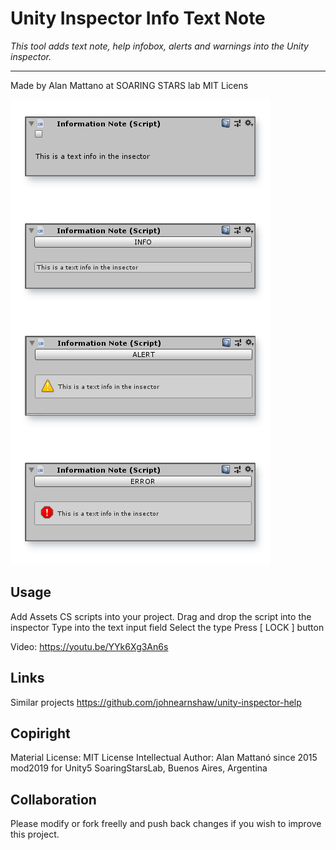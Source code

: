 # Unity Inspector Info Text Note
*This tool adds text note, help infobox, alerts and warnings into the Unity inspector.*

---

Made by Alan Mattano at SOARING STARS lab
MIT Licens

![Alt text](/pix/InspectorNote.png?raw=true)


## Usage

Add Assets CS scripts into your project.
Drag and drop the script into the inspector
Type into the text input field
Select the type
Press [ LOCK ] button

Video:
https://youtu.be/YYk6Xg3An6s



## Links
Similar projects
https://github.com/johnearnshaw/unity-inspector-help


## Copiright
Material License: MIT License
Intellectual Author: Alan Mattanó since 2015 mod2019 for Unity5 SoaringStarsLab, Buenos Aires, Argentina

## Collaboration

Please modify or fork freelly and push back changes if you wish to improve this project.


